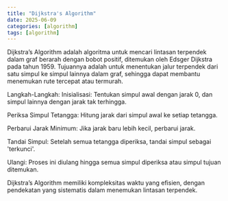 ```yaml
---
title: "Dijkstra's Algorithm"
date: 2025-06-09
categories: [algorithm]
tags: [algorithm]
---
```


Dijkstra’s Algorithm adalah algoritma untuk mencari lintasan terpendek dalam graf berarah dengan bobot positif, ditemukan oleh Edsger Dijkstra pada tahun 1959. Tujuannya adalah untuk menentukan jalur terpendek dari satu simpul ke simpul lainnya dalam graf, sehingga dapat membantu menemukan rute tercepat atau termurah.

Langkah-Langkah:
Inisialisasi: Tentukan simpul awal dengan jarak 0, dan simpul lainnya dengan jarak tak terhingga.

Periksa Simpul Tetangga: Hitung jarak dari simpul awal ke setiap tetangga.

Perbarui Jarak Minimum: Jika jarak baru lebih kecil, perbarui jarak.

Tandai Simpul: Setelah semua tetangga diperiksa, tandai simpul sebagai 'terkunci'.

Ulangi: Proses ini diulang hingga semua simpul diperiksa atau simpul tujuan ditemukan.

Dijkstra’s Algorithm memiliki kompleksitas waktu yang efisien, dengan pendekatan yang sistematis dalam menemukan lintasan terpendek.